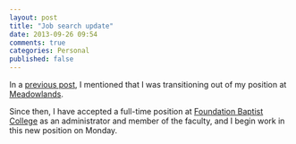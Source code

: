 ```yaml
---
layout: post
title: "Job search update"
date: 2013-09-26 09:54
comments: true
categories: Personal
published: false
---
```


In a [previous post][job-search-again], I mentioned that I was transitioning out of my position at [Meadowlands][mbc].

Since then, I have accepted a full-time position at [Foundation Baptist College][fbc] as an administrator and member of the faculty, and I begin work in this new position on Monday.

[job-search-again]: http://duncanjohnson.ca/blog/2013/07/29/on-the-job-market-again/
[mbc]: http://www.meadowlandsbaptist.com/
[fbc]: http://www.foundationbaptistcollege.ca/